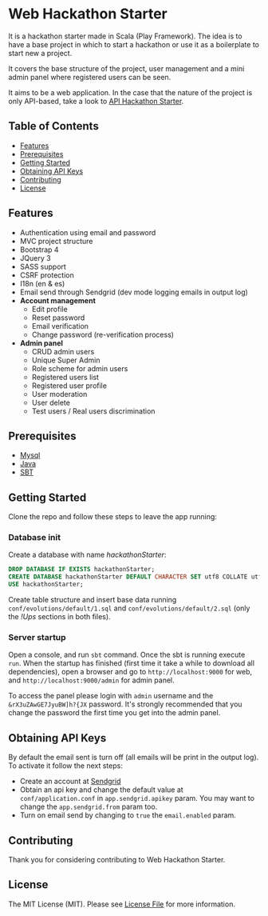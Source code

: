 # Web Hackathon Starter

It is a hackathon starter made in Scala (Play Framework). The idea is to have a base project in which to start a hackathon or use it as a boilerplate to start new a project.

It covers the base structure of the project, user management and a mini admin panel where registered users can be seen.

It aims to be a web application. In the case that the nature of the project is only API-based, take a look to [API Hackathon Starter](https://github.com/mettini/api-hackathon-starter).

Table of Contents
-----------------

- [Features](#features)
- [Prerequisites](#prerequisites)
- [Getting Started](#getting-started)
- [Obtaining API Keys](#obtaining-api-keys)
- [Contributing](#contributing)
- [License](#license)

Features
--------

- Authentication using email and password
- MVC project structure
- Bootstrap 4
- JQuery 3
- SASS support
- CSRF protection
- I18n (en & es)
- Email send through Sendgrid (dev mode logging emails in output log)
- **Account management**
    - Edit profile
    - Reset password
    - Email verification
    - Change password (re-verification process)
- **Admin panel**
    - CRUD admin users
    - Unique Super Admin
    - Role scheme for admin users
    - Registered users list
    - Registered user profile
    - User moderation
    - User delete
    - Test users / Real users discrimination

Prerequisites
-------------
- [Mysql](http://www.mysql.com)
- [Java](https://www.java.com/es/download/)
- [SBT](https://www.scala-sbt.org/)

Getting Started
---------------

Clone the repo and follow these steps to leave the app running:

### Database init

Create a database with name *hackathonStarter*:
```sql
DROP DATABASE IF EXISTS hackathonStarter;
CREATE DATABASE hackathonStarter DEFAULT CHARACTER SET utf8 COLLATE utf8_general_ci;
USE hackathonStarter;
```

Create table structure and insert base data running `conf/evolutions/default/1.sql` and `conf/evolutions/default/2.sql` (only the *!Ups* sections in both files).

### Server startup

Open a console, and run `sbt` command. Once the sbt is running execute `run`.
When the startup has finished (first time it take a while to download all dependencies), open a browser and go to `http://localhost:9000` for web, and `http://localhost:9000/admin` for admin panel.

To access the panel please login with `admin` username and the `&rX3uZAwGE7JyuBW]h?{JX` password. It's strongly recommended that you change the password the first time you get into the admin panel.

Obtaining API Keys
------------------

By default the email sent is turn off (all emails will be print in the output log). To activate it follow the next steps:

- Create an account at [Sendgrid](https://sendgrid.com/)
- Obtain an api key and change the default value at `conf/application.conf` in `app.sendgrid.apikey` param. You may want to change the `app.sendgrid.from` param too.
- Turn on email send by changing to `true` the `email.enabled` param.

## Contributing

Thank you for considering contributing to Web Hackathon Starter.

## License

The MIT License (MIT). Please see [License File](LICENSE) for more information.